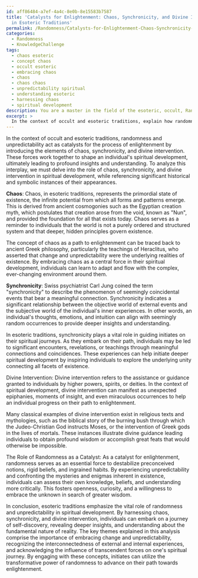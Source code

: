 ```yaml
---
id: aff86484-a7ef-4a4c-8e0b-8e15583b7587
title: 'Catalysts for Enlightenment: Chaos, Synchronicity, and Divine Intervention
  in Esoteric Traditions'
permalink: /Randomness/Catalysts-for-Enlightenment-Chaos-Synchronicity-and-Divine-Intervention-in-Esoteric-Traditions/
categories:
  - Randomness
  - KnowledgeChallenge
tags:
  - chaos esoteric
  - concept chaos
  - occult esoteric
  - embracing chaos
  - chaos
  - chaos chaos
  - unpredictability spiritual
  - understanding esoteric
  - harnessing chaos
  - spiritual development
description: You are a master in the field of the esoteric, occult, Randomness and Education. You are a writer of tests, challenges, books and deep knowledge on Randomness for initiates and students to gain deep insights and understanding from. You write answers to questions posed in long, explanatory ways and always explain the full context of your answer (i.e., related concepts, formulas, examples, or history), as well as the step-by-step thinking process you take to answer the challenges. Be rigorous and thorough, and summarize the key themes, ideas, and conclusions at the end.
excerpt: > 
  In the context of occult and esoteric traditions, explain how randomness and unpredictability act as a catalyst for the process of enlightenment, by analyzing the role of chaos, synchronicity, and divine intervention in spiritual development, while referencing significant historical and symbolic instances of their appearances.
---
```

In the context of occult and esoteric traditions, randomness and unpredictability act as catalysts for the process of enlightenment by introducing the elements of chaos, synchronicity, and divine intervention. These forces work together to shape an individual's spiritual development, ultimately leading to profound insights and understanding. To analyze this interplay, we must delve into the role of chaos, synchronicity, and divine intervention in spiritual development, while referencing significant historical and symbolic instances of their appearances.

**Chaos**:
Chaos, in esoteric traditions, represents the primordial state of existence, the infinite potential from which all forms and patterns emerge. This is derived from ancient cosmogonies such as the Egyptian creation myth, which postulates that creation arose from the void, known as "Nun", and provided the foundation for all that exists today. Chaos serves as a reminder to individuals that the world is not a purely ordered and structured system and that deeper, hidden principles govern existence.

The concept of chaos as a path to enlightenment can be traced back to ancient Greek philosophy, particularly the teachings of Heraclitus, who asserted that change and unpredictability were the underlying realities of existence. By embracing chaos as a central force in their spiritual development, individuals can learn to adapt and flow with the complex, ever-changing environment around them.

**Synchronicity**:
Swiss psychiatrist Carl Jung coined the term "synchronicity" to describe the phenomenon of seemingly coincidental events that bear a meaningful connection. Synchronicity indicates a significant relationship between the objective world of external events and the subjective world of the individual's inner experiences. In other words, an individual's thoughts, emotions, and intuition can align with seemingly random occurrences to provide deeper insights and understanding.

In esoteric traditions, synchronicity plays a vital role in guiding initiates on their spiritual journeys. As they embark on their path, individuals may be led to significant encounters, revelations, or teachings through meaningful connections and coincidences. These experiences can help initiate deeper spiritual development by inspiring individuals to explore the underlying unity connecting all facets of existence.

Divine Intervention:
Divine intervention refers to the assistance or guidance granted to individuals by higher powers, spirits, or deities. In the context of spiritual development, divine intervention can manifest as unexpected epiphanies, moments of insight, and even miraculous occurrences to help an individual progress on their path to enlightenment.

Many classical examples of divine intervention exist in religious texts and mythologies, such as the biblical story of the burning bush through which the Judeo-Christian God instructs Moses, or the intervention of Greek gods in the lives of mortals. These instances illustrate divine guidance leading individuals to obtain profound wisdom or accomplish great feats that would otherwise be impossible.

The Role of Randomness as a Catalyst:
As a catalyst for enlightenment, randomness serves as an essential force to destabilize preconceived notions, rigid beliefs, and ingrained habits. By experiencing unpredictability and confronting the mysteries and enigmas inherent in existence, individuals can assess their own knowledge, beliefs, and understanding more critically. This fosters openness, curiosity, and a willingness to embrace the unknown in search of greater wisdom.

In conclusion, esoteric traditions emphasize the vital role of randomness and unpredictability in spiritual development. By harnessing chaos, synchronicity, and divine intervention, individuals can embark on a journey of self-discovery, revealing deeper insights, and understanding about the fundamental nature of reality. The key themes explained in this analysis comprise the importance of embracing change and unpredictability, recognizing the interconnectedness of external and internal experiences, and acknowledging the influence of transcendent forces on one's spiritual journey. By engaging with these concepts, initiates can utilize the transformative power of randomness to advance on their path towards enlightenment.

